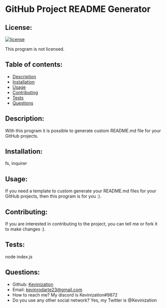 # GitHub Project README Generator

  ## License:
  [![license](https://img.shields.io/badge/license-None-blue)](https://shields.io)

  This program is not licensed.

  ## Table of contents:
  - [Description](#description)
  - [Installation](#installation)
  - [Usage](#usage)
  - [Contributing](#contributing)
  - [Tests](#tests)
  - [Questions](#questions)

  ## Description:
  With this program it is possible to generate custom README.md file for your GitHub projects.

  ## Installation:
  fs, inquirer

  ## Usage:
  If you need a template to custom generate your README.md files for your GitHub projects, then this program is for you :).

  ## Contributing:
  If you are interested in contributing to the project, you can tell me or fork it to make changes :).
  
  ## Tests:
  node index.js

  ## Questions:
  - Github: [Kevinization](https://github.com/Kevinization)
  - Email: kevinrodarte23@gmail.com 
  - How to reach me? My discord is Kevinization#9872
  - Do you use any other social network? Yes, my Twitter is @Kevinization
  